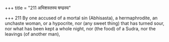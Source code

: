 +++
title = "211 अभिशस्तस्य षण्ढस्य"

+++
211	By one accused of a mortal sin (Abhisasta), a hermaphrodite, an unchaste woman, or a hypocrite, nor (any sweet thing) that has turned sour, nor what has been kept a whole night, nor (the food) of a Sudra, nor the leavings (of another man),